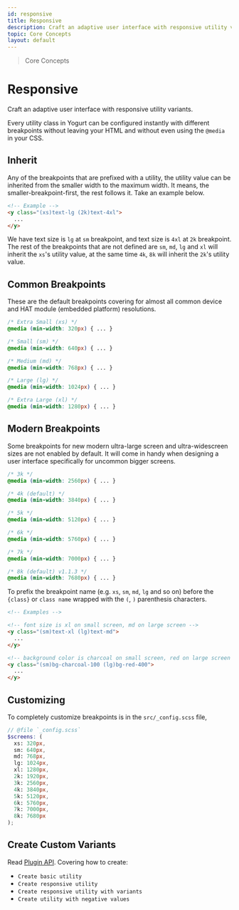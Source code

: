```yaml
---
id: responsive
title: Responsive
description: Craft an adaptive user interface with responsive utility variants.
topic: Core Concepts
layout: default
---
```


> Core Concepts

# Responsive

Craft an adaptive user interface with responsive utility variants.

Every utility class in Yogurt can be configured instantly with different breakpoints without leaving your HTML and without even using the `@media` in your CSS.

## Inherit

Any of the breakpoints that are prefixed with a utility, the utility value can be inherited from the smaller width to the maximum width. It means, the smaller-breakpoint-first, the rest follows it. Take an example below.

```html
<!-- Example -->
<y class="(xs)text-lg (2k)text-4xl">
  ...
</y>
```

We have text size is `lg` at `sm` breakpoint, and text size is `4xl` at `2k` breakpoint. The rest of the breakpoints that are not defined are `sm`, `md`, `lg` and `xl` will inherit the `xs`'s utility value, at the same time `4k`, `8k` will inherit the `2k`'s utility value.

## Common Breakpoints

These are the default breakpoints covering for almost all common device and HAT module (embedded platform) resolutions.

```css
/* Extra Small (xs) */
@media (min-width: 320px) { ... }

/* Small (sm) */
@media (min-width: 640px) { ... }

/* Medium (md) */
@media (min-width: 768px) { ... }

/* Large (lg) */
@media (min-width: 1024px) { ... }

/* Extra Large (xl) */
@media (min-width: 1280px) { ... }
```

## Modern Breakpoints

Some breakpoints for new modern ultra-large screen and ultra-widescreen sizes are not enabled by default. It will come in handy when designing a user interface specifically for uncommon bigger screens.

```css
/* 3k */
@media (min-width: 2560px) { ... }

/* 4k (default) */
@media (min-width: 3840px) { ... }

/* 5k */
@media (min-width: 5120px) { ... }

/* 6k */
@media (min-width: 5760px) { ... }

/* 7k */
@media (min-width: 7000px) { ... }

/* 8k (default) v1.1.3 */
@media (min-width: 7680px) { ... }
```

To prefix the breakpoint name (e.g. `xs`, `sm`, `md`, `lg` and so on) before the `{class}` or `class name` wrapped with the `(`, `)` parenthesis characters.

```html
<!-- Examples -->

<!-- font size is xl on small screen, md on large screen -->
<y class="(sm)text-xl (lg)text-md">
  ...
</y>

<!-- background color is charcoal on small screen, red on large screen -->
<y class="(sm)bg-charcoal-100 (lg)bg-red-400">
  ...
</y>
```

## Customizing

To completely customize breakpoints is in the `src/_config.scss` file,

```scss
// @file `_config.scss`
$screens: (
  xs: 320px,
  sm: 640px,
  md: 768px,
  lg: 1024px,
  xl: 1280px,
  2k: 1920px,
  3k: 2560px,
  4k: 3840px,
  5k: 5120px,
  6k: 5760px,
  7k: 7000px,
  8k: 7680px
);
```

## Create Custom Variants

Read [Plugin API](/plugin-api/). Covering how to create:

- `Create basic utility`
- `Create responsive utility`
- `Create responsive utility with variants`
- `Create utility with negative values`
